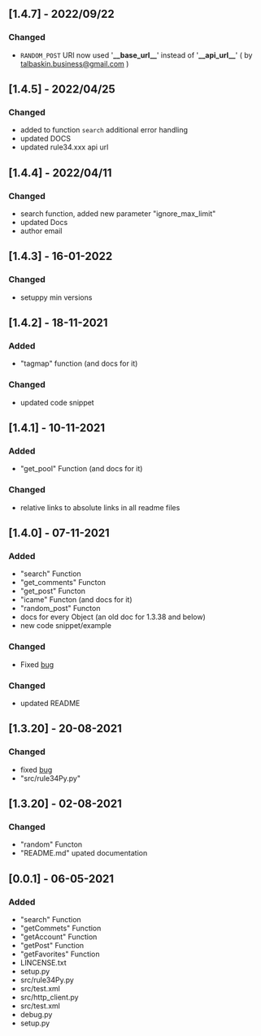 ## [1.4.7] - 2022/09/22
### Changed
- `RANDOM_POST` URI now used '**&#95;&#95;base&#95;url&#95;&#95;**' instead of '**&#95;&#95;api&#95;url&#95;&#95;**' ( by talbaskin.business@gmail.com )

## [1.4.5] - 2022/04/25
### Changed
- added to function `search` additional error handling
- updated DOCS
- updated rule34.xxx api url

## [1.4.4] - 2022/04/11
### Changed
- search function, added new parameter "ignore_max_limit"
- updated Docs
- author email

## [1.4.3] - 16-01-2022
### Changed
- setuppy min versions

## [1.4.2] - 18-11-2021
### Added
- "tagmap" function (and docs for it)

### Changed
- updated code snippet

## [1.4.1] - 10-11-2021
### Added
- "get_pool" Function (and docs for it)

### Changed
- relative links to absolute links in all readme files

## [1.4.0] - 07-11-2021
### Added
- "search" Function
- "get_comments" Functon
- "get_post" Functon
- "icame" Functon (and docs for it)
- "random_post" Functon
- docs for every Object (an old doc for 1.3.38 and below)
- new code snippet/example

### Changed
- Fixed [bug](https://github.com/b3yc0d3/rule34Py/issues/2#issuecomment-902728779)

### Changed
- updated README

## [1.3.20] - 20-08-2021
### Changed
- fixed [bug](https://github.com/b3yc0d3/rule34Py/issues/2)
- "src/rule34Py.py"

## [1.3.20] - 02-08-2021
### Changed
- "random" Functon
- "README.md" upated documentation

## [0.0.1] - 06-05-2021
### Added
- "search" Function
- "getCommets" Function
- "getAccount" Function
- "getPost" Function
- "getFavorites" Function
- LINCENSE.txt
- setup.py
- src/rule34Py.py
- src/test.xml
- src/http_client.py
- src/test.xml
- debug.py
- setup.py

